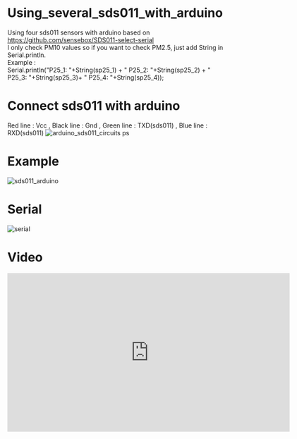 # Using_several_sds011_with_arduino
Using four sds011 sensors with arduino based on https://github.com/sensebox/SDS011-select-serial<br>
I only check PM10 values so if you want to check PM2.5, just add String in Serial.println.<br>
Example : <br>
Serial.println("P25_1: "+String(sp25_1) + "  P25_2: "+String(sp25_2) + "  P25_3: "+String(sp25_3)+ "  P25_4: "+String(sp25_4));

# Connect sds011 with arduino
Red line : Vcc , Black line : Gnd , Green line : TXD(sds011) , Blue line : RXD(sds011)
![arduino_sds011_circuits ps](https://user-images.githubusercontent.com/42115807/54341625-9c617600-467d-11e9-8250-38ff43135bee.png)

# Example
![sds011_arduino](https://user-images.githubusercontent.com/42115807/54341892-65d82b00-467e-11e9-908a-c08819106806.jpg)

# Serial 
![serial](https://user-images.githubusercontent.com/42115807/54342467-e0ee1100-467f-11e9-9c51-78605f760537.gif)

# Video 
<iframe width="640" height="360" src="https://www.youtube.com/watch?v=X6DMaqqkWYk" frameborder="0" gesture="media" allowfullscreen=""></iframe>


      
